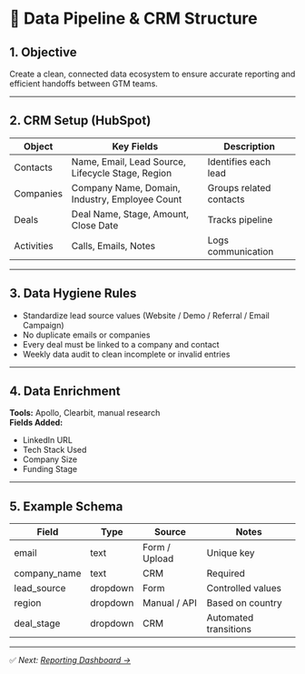 # 🔗 Data Pipeline & CRM Structure

## 1. Objective
Create a clean, connected data ecosystem to ensure accurate reporting and efficient handoffs between GTM teams.

---

## 2. CRM Setup (HubSpot)
| Object | Key Fields | Description |
|---------|-------------|-------------|
| Contacts | Name, Email, Lead Source, Lifecycle Stage, Region | Identifies each lead |
| Companies | Company Name, Domain, Industry, Employee Count | Groups related contacts |
| Deals | Deal Name, Stage, Amount, Close Date | Tracks pipeline |
| Activities | Calls, Emails, Notes | Logs communication |

---

## 3. Data Hygiene Rules
- Standardize lead source values (Website / Demo / Referral / Email Campaign)  
- No duplicate emails or companies  
- Every deal must be linked to a company and contact  
- Weekly data audit to clean incomplete or invalid entries  

---

## 4. Data Enrichment
**Tools:** Apollo, Clearbit, manual research  
**Fields Added:**  
- LinkedIn URL  
- Tech Stack Used  
- Company Size  
- Funding Stage  

---

## 5. Example Schema
| Field | Type | Source | Notes |
|--------|------|--------|-------|
| email | text | Form / Upload | Unique key |
| company_name | text | CRM | Required |
| lead_source | dropdown | Form | Controlled values |
| region | dropdown | Manual / API | Based on country |
| deal_stage | dropdown | CRM | Automated transitions |

---

✅ *Next: [Reporting Dashboard →](./03_reporting_dashboard.md)*
